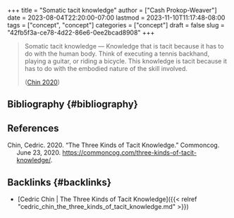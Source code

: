 +++
title = "Somatic tacit knowledge"
author = ["Cash Prokop-Weaver"]
date = 2023-08-04T22:20:00-07:00
lastmod = 2023-11-10T11:17:48-08:00
tags = ["concept", "concept"]
categories = ["concept"]
draft = false
slug = "42fb5f3a-ce78-4d22-86e6-0ee2bcad8908"
+++

> Somatic tacit knowledge — Knowledge that is tacit because it has to do with the human body. Think of executing a tennis backhand, playing a guitar, or riding a bicycle. This knowledge is tacit because it has to do with the embodied nature of the skill involved.
>
> (<a href="#citeproc_bib_item_1">Chin 2020</a>)


## Bibliography {#bibliography}

## References

<style>.csl-entry{text-indent: -1.5em; margin-left: 1.5em;}</style><div class="csl-bib-body">
  <div class="csl-entry"><a id="citeproc_bib_item_1"></a>Chin, Cedric. 2020. “The Three Kinds of Tacit Knowledge.” Commoncog. June 23, 2020. <a href="https://commoncog.com/three-kinds-of-tacit-knowledge/">https://commoncog.com/three-kinds-of-tacit-knowledge/</a>.</div>
</div>


## Backlinks {#backlinks}

-   [Cedric Chin | The Three Kinds of Tacit Knowledge]({{< relref "cedric_chin_the_three_kinds_of_tacit_knowledge.md" >}})

